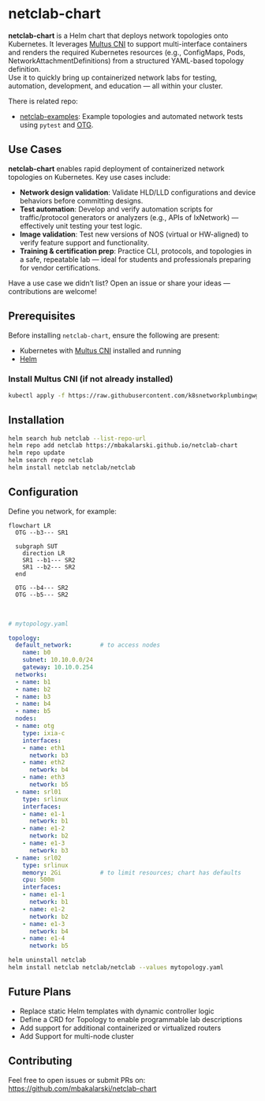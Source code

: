 # netclab-chart

**netclab-chart**  is a Helm chart that deploys network topologies onto Kubernetes.
It leverages [Multus CNI](https://github.com/k8snetworkplumbingwg/multus-cni) to support multi-interface containers and renders the required Kubernetes resources (e.g., ConfigMaps, Pods, NetworkAttachmentDefinitions) from a structured YAML-based topology definition.
<br>
Use it to quickly bring up containerized network labs for testing, automation, development, and education — all within your cluster.

There is related repo:
- [netclab-examples](https://github.com/mbakalarski/netclab-examples): Example topologies and automated network tests using `pytest` and [OTG](https://github.com/open-traffic-generator).


## Use Cases

**netclab-chart** enables rapid deployment of containerized network topologies on Kubernetes. Key use cases include:
- **Network design validation**: Validate HLD/LLD configurations and device behaviors before committing designs.
- **Test automation**: Develop and verify automation scripts for traffic/protocol generators or analyzers (e.g., APIs of IxNetwork) — effectively unit testing your test logic.
- **Image validation**: Test new versions of NOS (virtual or HW-aligned) to verify feature support and functionality.
- **Training & certification prep**: Practice CLI, protocols, and topologies in a safe, repeatable lab — ideal for students and professionals preparing for vendor certifications.

Have a use case we didn’t list? Open an issue or share your ideas — contributions are welcome!

## Prerequisites

Before installing `netclab-chart`, ensure the following are present:

- Kubernetes with [Multus CNI](https://github.com/k8snetworkplumbingwg/multus-cni) installed and running
- [Helm](https://helm.sh/docs/intro/install/)

### Install Multus CNI (if not already installed)

```bash
kubectl apply -f https://raw.githubusercontent.com/k8snetworkplumbingwg/multus-cni/master/deployments/multus-daemonset-thick.yml
```

## Installation

```bash
helm search hub netclab --list-repo-url
helm repo add netclab https://mbakalarski.github.io/netclab-chart
helm repo update
helm search repo netclab
helm install netclab netclab/netclab
```

## Configuration

Define you network, for example:
<br>

```mermaid
flowchart LR
  OTG --b3--- SR1

  subgraph SUT
    direction LR
    SR1 --b1--- SR2
    SR1 --b2--- SR2
  end

  OTG --b4--- SR2
  OTG --b5--- SR2
```

<br>

```yaml
# mytopology.yaml

topology:
  default_network:        # to access nodes
    name: b0
    subnet: 10.10.0.0/24
    gateway: 10.10.0.254
  networks:
  - name: b1
  - name: b2
  - name: b3
  - name: b4
  - name: b5
  nodes:
  - name: otg
    type: ixia-c
    interfaces:
    - name: eth1
      network: b3
    - name: eth2
      network: b4
    - name: eth3
      network: b5
  - name: srl01
    type: srlinux
    interfaces:
    - name: e1-1
      network: b1
    - name: e1-2
      network: b2
    - name: e1-3
      network: b3
  - name: srl02
    type: srlinux
    memory: 2Gi           # to limit resources; chart has defaults
    cpu: 500m
    interfaces:
    - name: e1-1
      network: b1
    - name: e1-2
      network: b2
    - name: e1-3
      network: b4
    - name: e1-4
      network: b5
```


```bash
helm uninstall netclab
helm install netclab netclab/netclab --values mytopology.yaml
```


## Future Plans

- Replace static Helm templates with dynamic controller logic
- Define a CRD for Topology to enable programmable lab descriptions
- Add support for additional containerized or virtualized routers
- Add Support for multi-node cluster


## Contributing

Feel free to open issues or submit PRs on:
https://github.com/mbakalarski/netclab-chart
